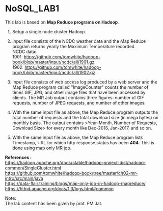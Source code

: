 # NoSQL_LAB1

This lab is based on **Map Reduce programs on Hadoop**.

1. Setup a single node cluster Hadoop.

2. Input file consists of the NCDC weather data and the Map Reduce program returns yearly the Maximum Temperature recorded. </br>
NCDC data: </br>
1901: https://github.com/tomwhite/hadoop-book/blob/master/input/ncdc/all/1901.gz </br>
1902: https://github.com/tomwhite/hadoop-book/blob/master/input/ncdc/all/1902.gz

3. Input file consists of web access log produced by a web server and the Map Reduce program called "ImageCounter" counts the number of times GIF, JPG, and other image files that have been accessed by clients. The MR Job output contains three figures: number of GIF requests, number of JPEG requests, and number of other images.

4. With the same input file as above, the Map Reduce program outputs the total number of requests and the total download size (in mega bytes) on monthly basis. The output contains <Year-Month, Number of Requests, Download Size> for every month like Dec-2016, Jan-2017, and so on.

5. With the same input file as above, the Map Reduce program lists Timestamp, URL for which http response status has been **404**. This is done using map only MR job.

**References** : </br>
https://hadoop.apache.org/docs/stable/hadoop-project-dist/hadoop-common/SingleCluster.html</br>
https://github.com/tomwhite/hadoop-book/tree/master/ch02-mr-intro/src/main/java </br>
https://data-flair.training/blogs/map-only-job-in-hadoop-mapreduce/ </br>
https://httpd.apache.org/docs/1.3/logs.html#common </br>

Note: </br>
The lab content has been given by prof. PM Jat.

